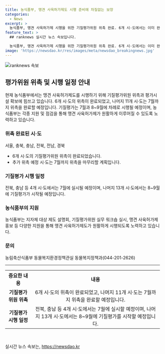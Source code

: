```yaml
---
title: 농식품부, 맹견 사육허가제도 시행 준비에 차질없는 보장
categories:
  - News
excerpt: >
  농식품부, 맹견 사육허가제 시행을 위한 기질평가위원 위촉 완료. 6개 시·도에서는 이미 완료, 나머지 11개 시·도는 7월까지 완료 예정. 전북, 충남 등에서는 7월에 기질평가 실시, 다른 지역에서는 8~9월에 시작 예정. 정책 브리핑 자료는 출처표시로 자유롭게 이용 가능. (출처: 정책브리핑 www.korea.kr)
feature_text: >
  ## ranknews 실시간 뉴스 속보입니다.

  농식품부, 맹견 사육허가제 시행을 위한 기질평가위원 위촉 완료. 6개 시·도에서는 이미 완료, 나머지 11개 시·도는 7월까지 완료 예정. 전북, 충남 등에서는 7월에 기질평가 실시, 다른 지역에서는 8~9월에 시작 예정. 정책 브리핑 자료는 출처표시로 자유롭게 이용 가능. (출처: 정책브리핑 www.korea.kr)
image: 'https://newsdao.kr/res/images/meta/newsdao_breakingnews.jpg'
---
```


<p><img src="https://newsdao.kr/res/images/meta/newsdao_breakingnews.jpg" alt="ranknews 속보" /></p>

<h2 data-ke-size="size26">평가위원 위촉 및 시행 일정 안내</h2>

<p data-ke-size="size16">현재 농식품부에서는 맹견 사육허가제도를 시행하기 위해 기질평가위원 위촉과 평가시설 확보에 힘쓰고 있습니다. 6개 시·도의 위촉이 완료되었고, 나머지 11개 시·도는 7월까지 위촉을 완료할 예정입니다. 기질평가는 7월과 8~9월에 차례로 시행될 예정이며, 농식품부는 각종 지원 및 점검을 통해 맹견 사육허가제가 원활하게 이루어질 수 있도록 노력하고 있습니다.</p>

<h3>위촉 완료된 시·도</h3>

<p data-ke-size="size16">서울, 충북, 충남, 전북, 전남, 경북</p>

<ul>
  <li>6개 시·도의 기질평가위원 위촉이 완료되었습니다.</li>
  <li>추가 위촉 예정 시·도는 7월까지 위촉을 마무리할 계획입니다.</li>
</ul>

<h3>기질평가 시행 일정</h3>

<p data-ke-size="size16">전북, 충남 등 4개 시·도에서는 7월에 실시될 예정이며, 나머지 13개 시·도에서는 8~9월에 기질평가가 시작될 예정입니다.</p>

<h3>농식품부의 지원</h3>

<p data-ke-size="size16">농식품부는 지자체 대상 제도 설명회, 기질평가위원 실무 워크숍 실시, 맹견 사육허가제 홍보 등 다양한 지원을 통해 맹견 사육허가제도가 원활하게 시행되도록 노력하고 있습니다.</p>

<h3>문의</h3>

<p data-ke-size="size16">농림축산식품부 동물복지환경정책관실 동물복지정책과(044-201-2626) </p>

<hr>

<table>
  <tr>
    <th>중요한 내용</th>
    <th>내용</th>
  </tr>
  <tr>
    <td style="text-align: center; height: 17px;"><b>기질평가위원 위촉</b></td>
    <td style="text-align: center; height: 17px;">6개 시·도의 위촉이 완료되었고, 나머지 11개 시·도는 7월까지 위촉을 완료할 예정입니다.</td>
  </tr>
  <tr>
    <td style="text-align: center; height: 17px;"><b>기질평가 시행 일정</b></td>
    <td style="text-align: center; height: 17px;">전북, 충남 등 4개 시·도에서는 7월에 실시할 예정이며, 나머지 13개 시·도에서는 8~9월에 기질평가를 시작할 예정입니다.</td>
  </tr>
</table>

<p data-ke-size="size16">&nbsp;</p>
실시간 뉴스 속보는, <a href="https://newsdao.kr" rel="dofollow">https://newsdao.kr</a>


